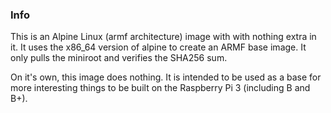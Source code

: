 ### Info
This is an Alpine Linux (armf architecture) image with with nothing extra in it. It uses the x86_64 version of alpine to create an ARMF base image. It only pulls the miniroot and verifies the SHA256 sum.

On it's own, this image does nothing. It is intended to be used as a base for more interesting things to be built on the Raspberry Pi 3 (including B and B+).